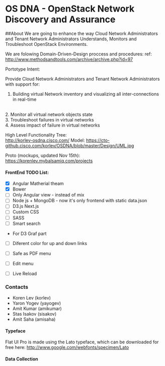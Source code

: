 OS DNA - OpenStack Network Discovery and Assurance
==================================================

##About
We are going to enhance the way Cloud Network Administrators and Tenant Network Administrators 
Understands, Monitors and Troubleshoot OpenStack Environments.

We are folowing Domain-Driven-Design proccess and procedures:
ref: http://www.methodsandtools.com/archive/archive.php?id=97

Portotype Intent:

Provide Cloud Network Administrators and Tenant Network Administrators with support for:
<br>
1. Building virtual Network inventory and visualizing all inter-connections in real-time
<br>
2. Monitor all virtual network objects state
<br>
3. Troubleshoot failures in virtual networks
<br>
4. Assess impact of failure in virtual networks
<br>

High Level Functionality Tree:
<br>
http://korlev-osdna.cisco.com/
Model: https://cto-github.cisco.com/korlev/OSDNA/blob/master/Design/UML.jpg

Proto (mockups, updated Nov 15th):
https://korenlev.mybalsamiq.com/projects


#### FrontEnd TODO List:
- [x] Angular Matherial theam
- [x] Bower
- [ ] Only Angular view - instead of mix
- [ ] Node js + MongoDB - now it's only frontend with static data.json
- [ ] D3.js Next.js
- [ ] Custom CSS
- [ ] SASS
- [ ] Smart search
* For D3 Graf part
- [ ] Diferent color for up and down links
- [ ] Safe as PDF menu
- [ ] Edit menu
- [ ] Live Reload


### Contacts
* Koren Lev (korlev)
* Yaron Yogev (yayogev)
* Amit Kumar (amikumar)
* Stas Isakov (sisakov)
* Amit Saha (amisaha)

#### Typeface
Flat UI Pro is made using the Lato typeface, which can be downloaded for free here: http://www.google.com/webfonts/specimen/Lato

#### Data Collection

